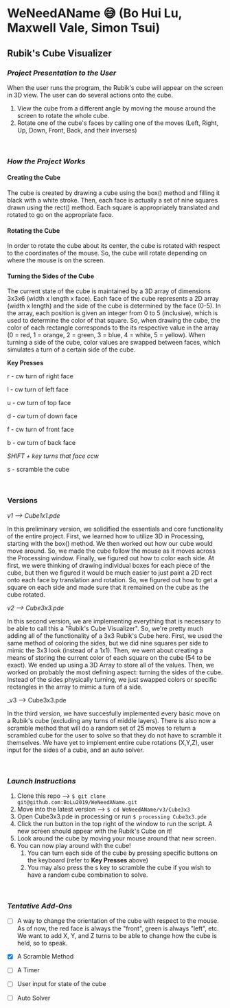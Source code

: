 # WeNeedAName :sweat_smile: (Bo Hui Lu, Maxwell Vale, Simon Tsui)

## Rubik's Cube Visualizer

### *Project Presentation to the User*

When the user runs the program, the Rubik's cube will appear on the screen in 3D view. The user can do several actions onto the cube.
1. View the cube from a different angle by moving the mouse around the screen to rotate the whole cube.
2. Rotate one of the cube's faces by calling one of the moves (Left, Right, Up, Down, Front, Back, and their inverses)

<br>

### *How the Project Works*

#### Creating the Cube
The cube is created by drawing a cube using the box() method and filling it black with a white stroke. Then, each face is actually a set of nine squares drawn using the rect() method. Each square is appropriately translated and rotated to go on the appropriate face. 

#### Rotating the Cube
In order to rotate the cube about its center, the cube is rotated with respect to the coordinates of the mouse. So, the cube will rotate depending on where the mouse is on the screen.

#### Turning the Sides of the Cube
The current state of the cube is maintained by a 3D array of dimensions 3x3x6 (width x length x face). Each face of the cube represents a 2D array (width x length) and the side of the cube is determined by the face (0-5). In the array, each position is given an integer from 0 to 5 (inclusive), which is used to determine the color of that square. So, when drawing the cube, the color of each rectangle corresponds to the its respective value in the array (0 = red, 1 = orange, 2 = green, 3 = blue, 4 = white, 5 = yellow). When turning a side of the cube, color values are swapped between faces, which simulates a turn of a certain side of the cube. 

**Key Presses**

r - cw turn of right face

l - cw turn of left face

u - cw turn of top face

d - cw turn of down face

f - cw turn of front face

b - cw turn of back face

_SHIFT + key turns that face ccw_


s - scramble the cube

<br>

### Versions

_v1 --> Cube1x1.pde_

In this preliminary version, we solidified the essentials and core functionality of the entire project. First, we learned how to utilize 3D in Processing, starting with the box() method. We then worked out how our cube would move around. So, we made the cube follow the mouse as it moves across the Processing window. Finally, we figured out how to color each side. At first, we were thinking of drawing individual boxes for each piece of the cube, but then we figured it would be much easier to just paint a 2D rect onto each face by translation and rotation. So, we figured out how to get a square on each side and made sure that it remained on the cube as the cube rotated.

_v2 --> Cube3x3.pde_

In this second version, we are implementing everything that is necessary to be able to call this a "Rubik's Cube Visualizer". So, we're pretty much adding all of the functionality of a 3x3 Rubik's Cube here. First, we used the same method of coloring the sides, but we did nine squares per side to mimic the 3x3 look (instead of a 1x1). Then, we went about creating a means of storing the current color of each square on the cube (54 to be exact). We ended up using a 3D Array to store all of the values. Then, we worked on probably the most defining aspect: turning the sides of the cube. Instead of the sides physically turning, we just swapped colors or specific rectangles in the array to mimic a turn of a side.

_v3 --> Cube3x3.pde

In the third version, we have succesfully implemented every basic move on a Rubik's cube (excluding any turns of middle layers). There is also now a scramble method that will do a random set of 25 moves to return a scrambled cube for the user to solve so that they do not have to scramble it themselves. We have yet to implement entire cube rotations (X,Y,Z), user input for the sides of a cube, and an auto solver.

</br>

### *Launch Instructions*

1. Clone this repo --> ```$ git clone git@github.com:BoLu2019/WeNeedAName.git```
2. Move into the latest version --> ```$ cd WeNeedAName/v3/Cube3x3```
3. Open Cube3x3.pde in processing or run ```$ processing Cube3x3.pde```
4. Click the run button in the top right of the window to run the script. A new screen should appear with the Rubik's Cube on it!
5. Look around the cube by moving your mouse around that new screen.
6. You can now play around with the cube!
    1. You can turn each side of the cube by pressing specific buttons on the keyboard (refer to **Key Presses** above)
    2. You may also press the s key to scramble the cube if you wish to have a random cube combination to solve.


<br>

### *Tentative Add-Ons*

- [ ] A way to change the orientation of the cube with respect to the mouse. As of now, the red face is always the "front", green is always "left", etc. We want to add X, Y, and Z turns to be able to change how the cube is held, so to speak.

- [x] A Scramble Method

- [ ] A Timer
  
- [ ] User input for state of the cube

- [ ] Auto Solver
